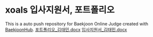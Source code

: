 # xoals 입사지원서, 포트폴리오
This is a auto push repository for Baekjoon Online Judge created with [BaekjoonHub](https://github.com/BaekjoonHub/BaekjoonHub).
[포트폴리오_김태민.docx](https://github.com/xoals6536/algorithmT/files/10012328/_.docx)
[입사지원서_김태민.docx](https://github.com/xoals6536/algorithmT/files/10012329/_.docx)
